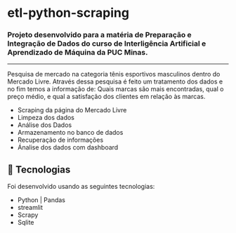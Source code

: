 ﻿# etl-python-scraping

### Projeto desenvolvido para a matéria de Preparação e Integração de Dados do curso de Interligência Artificial e Aprendizado de Máquina da PUC Minas.

_______________________________________________________________________________________________________________________________________________________________________________________________________________

Pesquisa de mercado na categoria tênis esportivos masculinos dentro do Mercado Livre. Através dessa pesquisa é feito um tratamento dos dados e no fim temos a informação de: Quais marcas são mais encontradas, qual o preço médio, e qual a satisfação dos clientes em relação às marcas.

- Scraping da página do Mercado Livre
- Limpeza dos dados
- Análise dos Dados
- Armazenamento no banco de dados
- Recuperação de informações
- Ánalise dos dados com dashboard

## 🚀 Tecnologias

Foi desenvolvido usando as seguintes tecnologias:

- Python | Pandas
- streamlit 
- Scrapy
- Sqlite
